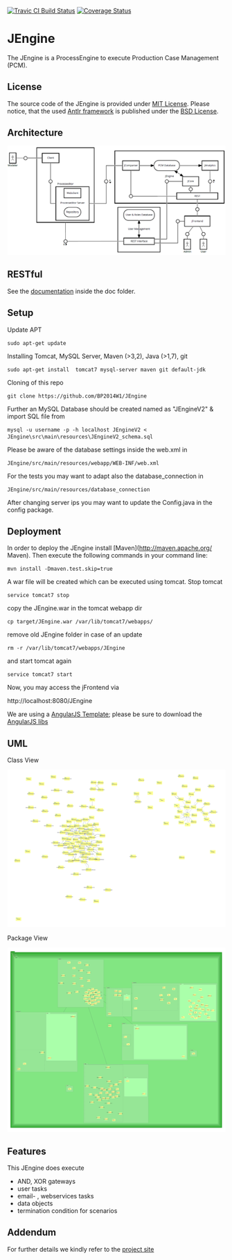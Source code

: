 [![Travic CI Build Status](https://travis-ci.org/BP2014W1/JEngine.svg?branch=dev)](https://travis-ci.org/BP2014W1/JEngine)
[![Coverage Status](https://coveralls.io/repos/BP2014W1/JEngine/badge.svg?branch=dev)](https://coveralls.io/r/BP2014W1/JEngine?branch=dev)


# JEngine

The JEngine is a ProcessEngine to execute Production Case Management (PCM).

## License

The source code of the JEngine is provided under [MIT License](license.md).
Please notice, that the used [Antlr framework](https://github.com/antlr/antlr4) is published under the [BSD License](https://github.com/antlr/antlr4/blob/master/LICENSE.txt).

## Architecture

![alt Architecture](https://raw.githubusercontent.com/BP2014W1/JEngine/dev/docu/general/img/fmc-architecture-v2_4.png)

## RESTful

See the [documentation](https://github.com/BP2014W1/JEngine/raw/dev/docu/rest/JEngine_REST_Specs.pdf) inside the doc folder.

## Setup

Update APT 

    sudo apt-get update

Installing Tomcat, MySQL Server, Maven (>3,2), Java (>1,7), git

    sudo apt-get install  tomcat7 mysql-server maven git default-jdk 

Cloning of this repo

    git clone https://github.com/BP2014W1/JEngine

Further an MySQL Database should be created named as "JEngineV2" & import SQL file from 

    mysql -u username -p -h localhost JEngineV2 < JEngine\src\main\resources\JEngineV2_schema.sql

Please be aware of the database settings inside the web.xml in

    JEngine/src/main/resources/webapp/WEB-INF/web.xml

For the tests you may want to adapt also the database_connection in

    JEngine/src/main/resources/database_connection

After changing server ips you may want to update the Config.java in the config package.

## Deployment

In order to deploy the JEngine install [Maven](http://maven.apache.org/ Maven).
Then execute the following commands in your command line:

    mvn install -Dmaven.test.skip=true

A war file will be created which can be executed using tomcat. Stop tomcat

    service tomcat7 stop

copy the JEngine.war in the tomcat webapp dir

    cp target/JEngine.war /var/lib/tomcat7/webapps/

remove old JEngine folder in case of an update

    rm -r /var/lib/tomcat7/webapps/JEngine

and start tomcat again

    service tomcat7 start

Now, you may access the jFrontend via

   http://localhost:8080/JEngine

We are using a [AngularJS Template](https://wrapbootstrap.com/theme/homer-responsive-admin-theme-WB055J451); please be sure to download the [AngularJS libs](https://docs.angularjs.org/misc/downloading)
   
## UML

Class View

![alt Class view](https://raw.githubusercontent.com/BP2014W1/JEngine/dev/docu/general/img/class_view_organic.png)

Package View

![alt Package view](https://raw.githubusercontent.com/BP2014W1/JEngine/dev/docu/general/img/package_view_organic.png)

## Features

This JEngine does execute
* AND, XOR gateways
* user tasks
* email- , webservices tasks
* data objects
* termination condition for scenarios

## Addendum

For further details we kindly refer to the [project site](https://bpt.hpi.uni-potsdam.de/Internal/BP2014Docu)
